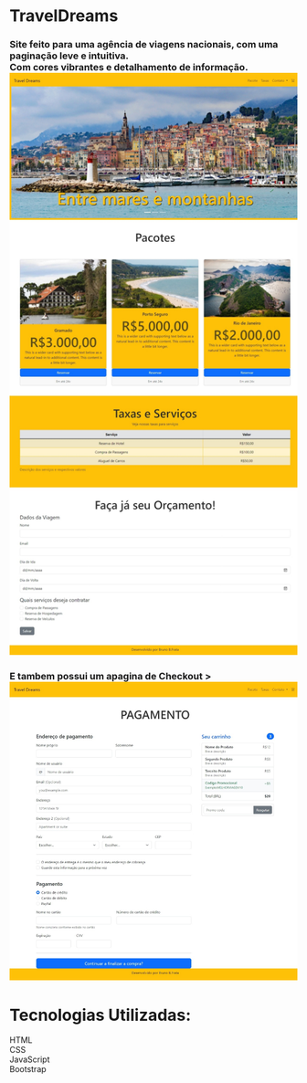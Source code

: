 
# TravelDreams

<h3>Site feito para uma agência de viagens nacionais, com uma paginação leve e intuitiva.<br>
Com cores vibrantes e detalhamento de informação.

<img src="./Assets/img/Captura%20da%20Web_13-6-2023_112837_.jpeg">

<h3>E tambem possui um apagina de Checkout >

<img src="./Assets/img/Captura%20da%20Web_13-6-2023_11323_.jpeg">

<h1>Tecnologias Utilizadas:</h1>
<p>HTML<br>
CSS<br>
JavaScript<br>
Bootstrap</p>
